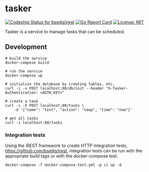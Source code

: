 # tasker

[ ![Codeship Status for bsedg/irest](https://codeship.com/projects/1f8bd7f0-598d-0134-a57b-0ac50249f2fe/status?branch=master)](https://codeship.com/projects/173070)
[![Go Report Card](https://goreportcard.com/badge/github.com/bsedg/tasker)](https://goreportcard.com/report/github.com/bsedg/tasker)
[![License: MIT](https://img.shields.io/badge/License-MIT-yellow.svg)](https://opensource.org/licenses/MIT)

Tasker is a service to manage tasks that can be scheduled.

## Development

```
# build the service
docker-compose build

# run the service
docker-compose up

# initialize the database by creating tables, etc.
curl -i -x POST localhost:80/db/init --header "X-Tasker-Authentication: <AUTH_KEY>"

# create a task
curl -i -X POST localhost:80/tasks \
    -d '{"name": "test", "action": "noop", "time": "now"}'

# get all tasks
curl -i localhost:80/tasks
```

### Integration tests
Using the iREST framework to create HTTP integration tests, https://github.com/bsedg/irest, integration tests can be run with the appropriate build tags or with the docker-compose test.

`docker-compose -f docker-compose.test.yml -p ci up -d`
